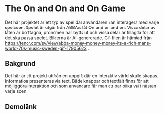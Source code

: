 # The On and On and On Game

Det här projektet är ett typ av spel där användaren kan interagera med varje spelscen. Spelet är utgår från ABBA:s låt On and on and on. Vissa delar av låten är borttagna, pronomen har bytts ut och vissa delar är tillagda för att det ska passa spelet. Bilderna är AI-genererade. Gif-filen är hämtad från https://tenor.com/sv/view/abba-money-money-money-its-a-rich-mans-world-70s-music-sweden-gif-17905623 .

## Bakgrund

Det här är ett projekt utifrån en uppgift där en interaktiv värld skulle skapas. Information presenteras via text. Både knappar och textfält finns för att möjliggöra interaktion och som användare får man ett par olika val i nästan varje scen.

## Demolänk
